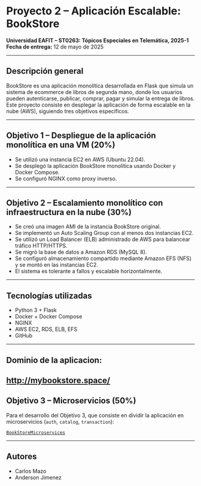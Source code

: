 # Proyecto 2 – Aplicación Escalable: BookStore

**Universidad EAFIT – ST0263: Tópicos Especiales en Telemática, 2025-1**  
**Fecha de entrega:** 12 de mayo de 2025

---

## Descripción general

BookStore es una aplicación monolítica desarrollada en Flask que simula un sistema de ecommerce de libros de segunda mano, donde los usuarios pueden autenticarse, publicar, comprar, pagar y simular la entrega de libros. Este proyecto consiste en desplegar la aplicación de forma escalable en la nube (AWS), siguiendo tres objetivos específicos.

---

## Objetivo 1 – Despliegue de la aplicación monolítica en una VM (20%)

- Se utilizó una instancia EC2 en AWS (Ubuntu 22.04).
- Se desplegó la aplicación BookStore monolítica usando Docker y Docker Compose.
- Se configuró NGINX como proxy inverso.

---

## Objetivo 2 – Escalamiento monolítico con infraestructura en la nube (30%)

- Se creó una imagen AMI de la instancia BookStore original.
- Se implementó un Auto Scaling Group con al menos dos instancias EC2.
- Se utilizó un Load Balancer (ELB) administrado de AWS para balancear tráfico HTTP/HTTPS.
- Se migró la base de datos a Amazon RDS (MySQL 8).
- Se configuró almacenamiento compartido mediante Amazon EFS (NFS) y se montó en las instancias EC2.
- El sistema es tolerante a fallos y escalable horizontalmente.

---

## Tecnologías utilizadas

- Python 3 + Flask
- Docker + Docker Compose
- NGINX
- AWS EC2, RDS, ELB, EFS
- GitHub

---
## Dominio de la aplicacion:
http://mybookstore.space/
---

## Objetivo 3 – Microservicios (50%)

Para el desarrollo del Objetivo 3, que consiste en dividir la aplicación en microservicios (`auth`, `catalog`, `transaction`):

 [`BookStoreMicroservices`](https://github.com/camazog1/BookStore/tree/BookStoreMicroservices)

---

## Autores

- Carlos Mazo  
- Anderson Jimenez
